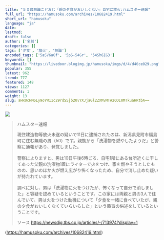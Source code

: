 ```yaml
---
title: "５０歳無職こどおじ「親の夕食がおいしくない」自宅に放火:ハムスター速報"
full_url: "https://hamusoku.com/archives/10682419.html"
short_url: "hamusoku"
language: "ja"
date: 
lastmod: 
draft: false
author: ['名前']
categories: []
tags: ['夕食', '放火', '無職']
encoded_tags: ['5aSV6aOf', '5pS-54Gr', '54Sh6IG3']
keywords: []
thumbnail: "https://livedoor.blogimg.jp/hamusoku/imgs/d/4/d46ce029.png"
popular: 355
latest: 962
trend: 777
featured: 148
views: 1127
comments: 1
weight: 13
slug: aHR0cHM6Ly9oYW11c29rdS5jb20vYXJjaGl2ZXMvMTA2ODI0MTkuaHRtbA==
---
```


![](https://livedoor.blogimg.jp/hamusoku/imgs/d/4/d46ce029.png)

<blockquote><p>ハムスター速報</p><p>現住建造物等放火未遂の疑いで11日に逮捕されたのは、新潟県見附市福島町に住む無職の男（50）です。親族から「洗濯物を燃やしたようだ」と警察に通報があり、発覚しました。<br> <br> 警察によりますと、男は10日午後6時ごろ、自宅1階にある台所近くに干してあった父親の洗濯物1着にライターで火をつけ、家を燃やそうとしたものの、思いのほか火が燃え広がり怖くなったため、自分で消し止めた疑いが持たれています。<br> <br> 調べに対し、男は「洗濯物に火をつけたが、怖くなって自分で消しました」と容疑を認めているということです。この家には両親と男の3人で住んでいて、男は火をつけた動機について「夕食を一緒に食べていたが、親の夕食がおいしくなくていらいらした」という趣旨の供述をしているということです。<br></p>ソース <a href='https://newsdig.tbs.co.jp/articles/-/713974?display=1' target='blank'>https://newsdig.tbs.co.jp/articles/-/713974?display=1</a></blockquote>

(https://hamusoku.com/archives/10682419.html)

